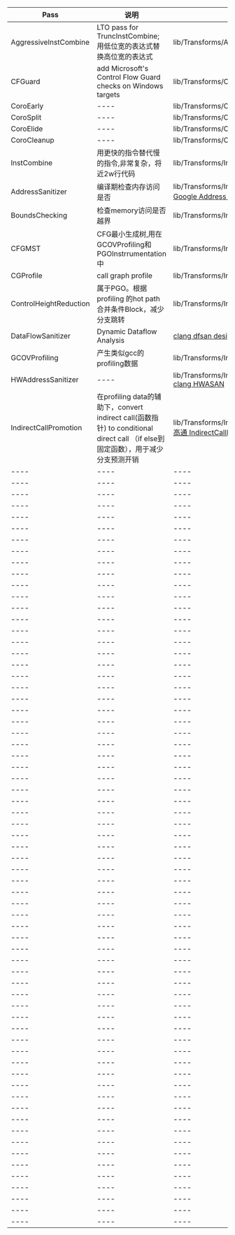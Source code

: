 |  Pass   | 说明  | 资源 |
|  ----  | ----  |----  |
| AggressiveInstCombine  | LTO pass for TruncInstCombine; 用低位宽的表达式替换高位宽的表达式 |lib/Transforms/AggressiveInstCombine/* |
| CFGuard  | add Microsoft's Control Flow Guard checks on Windows targets |lib/Transforms/CFGuard/* [CFG](https://docs.microsoft.com/en-us/windows/win32/secbp/control-flow-guard)| 
|  CoroEarly  | ----  | lib/Transforms/Coroutines/* [LLVMCoroutine](https://llvm.org/docs/Coroutines.html#coroutine-transformation) |
|  CoroSplit  | ----  | lib/Transforms/Coroutines/* [LLVMCoroutine](https://llvm.org/docs/Coroutines.html#coroutine-transformation) |
|  CoroElide  | ----  | lib/Transforms/Coroutines/* [LLVMCoroutine](https://llvm.org/docs/Coroutines.html#coroutine-transformation) |
|  CoroCleanup  | ----  | lib/Transforms/Coroutines/* [LLVMCoroutine](https://llvm.org/docs/Coroutines.html#coroutine-transformation) |
|  InstCombine  | 用更快的指令替代慢的指令,非常复杂，将近2w行代码  |lib/Transforms/InstCombine/* [blog1](https://icode.best/i/13010341321431) [LLVM Essentials](https://www.oreilly.com/library/view/llvm-essentials/9781785280801/ch04s05.html)  |
|  AddressSanitizer  | 编译期检查内存访问是否  |lib/Transforms/Instrumentation/AddressSantizer.cpp [Google Address Sanitizer](https://github.com/google/sanitizers/wiki/AddressSanitizerAlgorithm) [AddressSanitizer算法及源码解析]([https://llvm.org/devmtg/2011-11/Serebryany_FindingRacesMemoryErrors.pdf](https://cloud.tencent.com/developer/article/1518165)) |
|  BoundsChecking  | 检查memory访问是否越界  |lib/Transforms/Instrumentation/BoundsChecking.cpp  |
|  CFGMST  | CFG最小生成树,用在GCOVProfiling和PGOInstrrumentation中  |lib/Transforms/Instrumentation/CFGMST.h  |
|  CGProfile  | call graph profile  |lib/Transforms/Instrumentation/CGProfile.cpp  |
|  ControlHeightReduction  | 属于PGO。根据profiling 的hot path合并条件Block，减少分支跳转  | lib/Transforms/Instrumentation/ControlHeightReduction.cpp  |
|  DataFlowSanitizer  | Dynamic Dataflow Analysis  |[clang dfsan design](https://clang.llvm.org/docs/DataFlowSanitizerDesign.html)  |
|  GCOVProfiling  | 产生类似gcc的profiling数据  | lib/Transforms/Instrumentation/GCOVProfiling.cpp  |
|  HWAddressSanitizer  | ----  |lib/Transforms/Instrumentation/HWAddressSanitizer.cpp [clang HWASAN](https://clang.llvm.org/docs/HardwareAssistedAddressSanitizerDesign.html)  |
|  IndirectCallPromotion  | 在profiling data的辅助下，convert indirect call(函数指针) to conditional direct call （if else到固定函数），用于减少分支预测开销  |lib/Transforms/Instrumentation/IndirectCallPromotion.cpp  [高通 IndirectCallPromotion介绍](https://llvm.org/devmtg/2015-10/slides/Baev-IndirectCallPromotion.pdf)|
|  ----  | ----  |----  |
|  ----  | ----  |----  |
|  ----  | ----  |----  |
|  ----  | ----  |----  |
|  ----  | ----  |----  |
|  ----  | ----  |----  |
|  ----  | ----  |----  |
|  ----  | ----  |----  |
|  ----  | ----  |----  |
|  ----  | ----  |----  |
|  ----  | ----  |----  |
|  ----  | ----  |----  |
|  ----  | ----  |----  |
|  ----  | ----  |----  |
|  ----  | ----  |----  |
|  ----  | ----  |----  |
|  ----  | ----  |----  |
|  ----  | ----  |----  |
|  ----  | ----  |----  |
|  ----  | ----  |----  |
|  ----  | ----  |----  |
|  ----  | ----  |----  |
|  ----  | ----  |----  |
|  ----  | ----  |----  |
|  ----  | ----  |----  |
|  ----  | ----  |----  |
|  ----  | ----  |----  |
|  ----  | ----  |----  |
|  ----  | ----  |----  |
|  ----  | ----  |----  |
|  ----  | ----  |----  |
|  ----  | ----  |----  |
|  ----  | ----  |----  |
|  ----  | ----  |----  |
|  ----  | ----  |----  |
|  ----  | ----  |----  |
|  ----  | ----  |----  |
|  ----  | ----  |----  |
|  ----  | ----  |----  |
|  ----  | ----  |----  |
|  ----  | ----  |----  |
|  ----  | ----  |----  |
|  ----  | ----  |----  |
|  ----  | ----  |----  |
|  ----  | ----  |----  |
|  ----  | ----  |----  |
|  ----  | ----  |----  |
|  ----  | ----  |----  |
|  ----  | ----  |----  |
|  ----  | ----  |----  |
|  ----  | ----  |----  |
|  ----  | ----  |----  |
|  ----  | ----  |----  |
|  ----  | ----  |----  |
|  ----  | ----  |----  |
|  ----  | ----  |----  |
|  ----  | ----  |----  |
|  ----  | ----  |----  |
|  ----  | ----  |----  |
|  ----  | ----  |----  |
|  ----  | ----  |----  |
|  ----  | ----  |----  |
|  ----  | ----  |----  |
|  ----  | ----  |----  |
|  ----  | ----  |----  |
|  ----  | ----  |----  |
|  ----  | ----  |----  |
